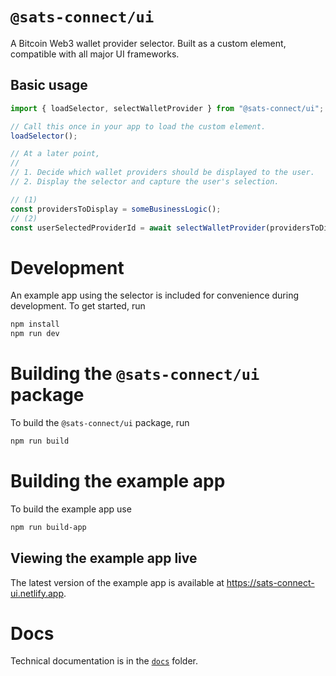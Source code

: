 # `@sats-connect/ui`

A Bitcoin Web3 wallet provider selector. Built as a custom element, compatible with all major UI frameworks.

## Basic usage

```ts
import { loadSelector, selectWalletProvider } from "@sats-connect/ui";

// Call this once in your app to load the custom element.
loadSelector();

// At a later point,
//
// 1. Decide which wallet providers should be displayed to the user.
// 2. Display the selector and capture the user's selection.

// (1)
const providersToDisplay = someBusinessLogic();
// (2)
const userSelectedProviderId = await selectWalletProvider(providersToDisplay);
```

# Development

An example app using the selector is included for convenience during development. To get started, run

```bash
npm install
npm run dev
```

# Building the `@sats-connect/ui` package

To build the `@sats-connect/ui` package, run

```bash
npm run build
```

# Building the example app

To build the example app use

```bash
npm run build-app
```

## Viewing the example app live

The latest version of the example app is available at <https://sats-connect-ui.netlify.app>.

# Docs

Technical documentation is in the [`docs`](./docs/) folder.
